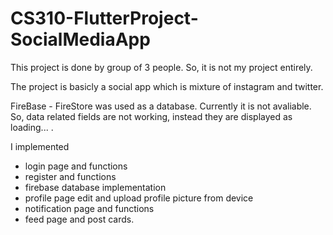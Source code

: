 # CS310-FlutterProject-SocialMediaApp

This project is done by group of 3 people. So, it is not my project entirely.

The project is basicly a social app which is mixture of instagram and twitter.

FireBase - FireStore was used as a database. Currently it is not avaliable. So, data related fields are not working, instead they are displayed as loading... .

I implemented
- login page and functions
- register  and functions
- firebase database implementation
- profile page edit and upload profile picture from device
- notification page and functions
- feed page and post cards.
